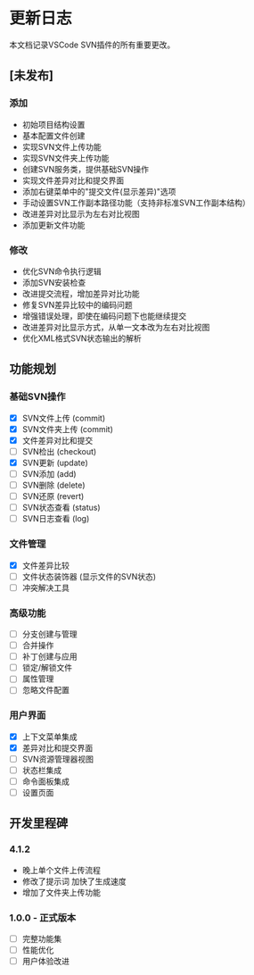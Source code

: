 # 更新日志

本文档记录VSCode SVN插件的所有重要更改。

## [未发布]

### 添加
- 初始项目结构设置
- 基本配置文件创建
- 实现SVN文件上传功能
- 实现SVN文件夹上传功能
- 创建SVN服务类，提供基础SVN操作
- 实现文件差异对比和提交界面
- 添加右键菜单中的"提交文件(显示差异)"选项
- 手动设置SVN工作副本路径功能（支持非标准SVN工作副本结构）
- 改进差异对比显示为左右对比视图
- 添加更新文件功能

### 修改
- 优化SVN命令执行逻辑
- 添加SVN安装检查
- 改进提交流程，增加差异对比功能
- 修复SVN差异比较中的编码问题
- 增强错误处理，即使在编码问题下也能继续提交
- 改进差异对比显示方式，从单一文本改为左右对比视图
- 优化XML格式SVN状态输出的解析

## 功能规划

### 基础SVN操作
- [x] SVN文件上传 (commit)
- [x] SVN文件夹上传 (commit)
- [x] 文件差异对比和提交
- [ ] SVN检出 (checkout)
- [x] SVN更新 (update)
- [ ] SVN添加 (add)
- [ ] SVN删除 (delete)
- [ ] SVN还原 (revert)
- [ ] SVN状态查看 (status)
- [ ] SVN日志查看 (log)

### 文件管理
- [x] 文件差异比较
- [ ] 文件状态装饰器 (显示文件的SVN状态)
- [ ] 冲突解决工具

### 高级功能
- [ ] 分支创建与管理
- [ ] 合并操作
- [ ] 补丁创建与应用
- [ ] 锁定/解锁文件
- [ ] 属性管理
- [ ] 忽略文件配置

### 用户界面
- [x] 上下文菜单集成
- [x] 差异对比和提交界面
- [ ] SVN资源管理器视图
- [ ] 状态栏集成
- [ ] 命令面板集成
- [ ] 设置页面

## 开发里程碑

### 4.1.2
- 晚上单个文件上传流程
- 修改了提示词 加快了生成速度
- 增加了文件夹上传功能 

### 1.0.0 - 正式版本
- [ ] 完整功能集
- [ ] 性能优化
- [ ] 用户体验改进 